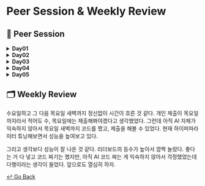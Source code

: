 # Peer Session & Weekly Review

## :handshake: ​Peer Session

<details>
  <summary><b> Day01 </b></summary>
  <div markdown="1">

- aistage 서버 관련 대화

- P-stage 및 앞으로의 피어세션 진행 방향 논의

  - 이번주: 각자 공부

    27일(금), 방향성 잡기

- 데이터 전처리 의견 공유

  </div>
  </details>

<details>
  <summary><b> Day02 </b></summary>
  <div markdown="1">

- 데이터 전처리

- github 규칙 및 활용 방향

  - branch 관리
  - git flow
  - Pull request
  - Issus
  - Commit Message
  
  </div>
  </details>

<details>
  <summary><b> Day03 </b></summary>
  <div markdown="1">

- 향후 모델 방향성
- Efficientnet 계속해서 발전 시킴
- 앙상블 진행
- ResNet. vit등 여러가지 모델 계속해서 실험
- 이미지 전처리 관련 논의, 이미지 크롭, 바운딩 박스
- 여러가지 기법 적용

</div>
  </details>

<details>
  <summary><b> Day04 </b></summary>
  <div markdown="1">

- 페이스넷 or 이미지넷 pre-trained 모델 논의
- Unit test 도전
- 일요일 19시 줌 약속
- 컴피티션 데이터 중 age class가 불균형한 문제
- git 연습 

</div>
  </details>

<details>
  <summary><b> Day05 </b></summary>
  <div markdown="1">


- 각자 진행 사항, 앞으로의 진행 사항 논의

- 드립아웃

- VIT 구현

- 하이퍼파라미터 어떻게 조정할 것인지 공유

- 파인튜닝

- 팀 4주차 회고록 작성

  </div>
  </details>

## :card_index_dividers: Weekly Review

수요일하고 그 다음 목요일 새벽까지 정신없이 시간이 흐른 것 같다. 개인 제출이 목요일까지라서 적어도 수, 목요일에는 제출해봐야겠다고 생각했었다. 그런데 아직 AI 자체가 익숙하지 않아서 목요일 새벽까지 코드를 짰고, 제출을 해볼 수 있었다. 현재 하이퍼파라미터 튜닝해보면서 성능을 높여보고 있다. 

그리고 생각보다 성능이 잘 나온 것 같다. 리더보드의 등수가 높아서 깜짝 놀랐다. 좋다는 거 다 넣고 코드 짜기는 했지만, 아직 AI 코드 짜는 게 익숙하지 않아서 걱정했었는데 다행이라는 생각이 들었다. 앞으로도 열심히 하자.



[↩️ Go Back](https://github.com/lisy0123/Boostcamp_AI_Tech)